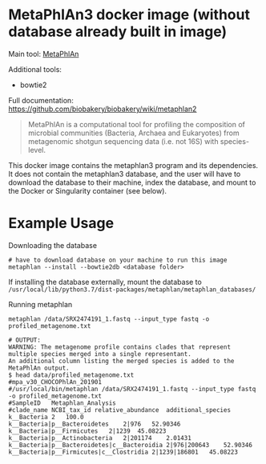 # MetaPhlAn3 docker image (without database already built in image)

Main tool: [MetaPhlAn](https://github.com/biobakery/MetaPhlAn/tree/3.0)

Additional tools:
- bowtie2

Full documentation: https://github.com/biobakery/biobakery/wiki/metaphlan2

> MetaPhlAn is a computational tool for profiling the composition of microbial communities (Bacteria, Archaea and Eukaryotes) from metagenomic shotgun sequencing data (i.e. not 16S) with species-level.

This docker image contains the  metaphlan3 program and its dependencies. It does not contain the metaphlan3 database, and the user will have to download the database to their machine, index the database, and mount to the Docker or Singularity container (see below).  

# Example Usage

Downloading the database
```
# have to download database on your machine to run this image
metaphlan --install --bowtie2db <database folder>
````

If installing the database externally, mount the database to `/usr/local/lib/python3.7/dist-packages/metaphlan/metaphlan_databases/`

Running metaphlan
```
metaphlan /data/SRX2474191_1.fastq --input_type fastq -o profiled_metagenome.txt

# OUTPUT:  
WARNING: The metagenome profile contains clades that represent multiple species merged into a single representant.
An additional column listing the merged species is added to the MetaPhlAn output.  
$ head data/profiled_metagenome.txt    
#mpa_v30_CHOCOPhlAn_201901  
#/usr/local/bin/metaphlan /data/SRX2474191_1.fastq --input_type fastq -o profiled_metagenome.txt  
#SampleID	Metaphlan_Analysis  
#clade_name	NCBI_tax_id	relative_abundance	additional_species  
k__Bacteria	2	100.0
k__Bacteria|p__Bacteroidetes	2|976	52.90346
k__Bacteria|p__Firmicutes	2|1239	45.08223
k__Bacteria|p__Actinobacteria	2|201174	2.01431
k__Bacteria|p__Bacteroidetes|c__Bacteroidia	2|976|200643	52.90346
k__Bacteria|p__Firmicutes|c__Clostridia	2|1239|186801	45.08223  
```
